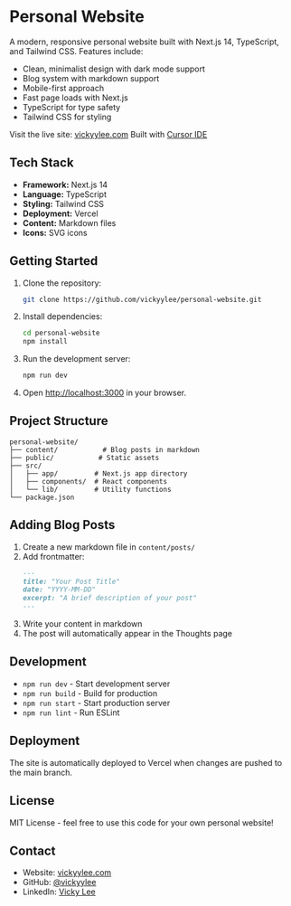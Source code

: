 # Personal Website

A modern, responsive personal website built with Next.js 14, TypeScript, and Tailwind CSS. Features include:
- Clean, minimalist design with dark mode support
- Blog system with markdown support
- Mobile-first approach
- Fast page loads with Next.js
- TypeScript for type safety
- Tailwind CSS for styling

Visit the live site: [vickyylee.com](https://vickyylee.com)
Built with [Cursor IDE](https://cursor.sh) 

## Tech Stack

- **Framework:** Next.js 14
- **Language:** TypeScript
- **Styling:** Tailwind CSS
- **Deployment:** Vercel
- **Content:** Markdown files
- **Icons:** SVG icons

## Getting Started

1. Clone the repository:
   ```bash
   git clone https://github.com/vickyylee/personal-website.git
   ```

2. Install dependencies:
   ```bash
   cd personal-website
   npm install
   ```

3. Run the development server:
   ```bash
   npm run dev
   ```

4. Open [http://localhost:3000](http://localhost:3000) in your browser.

## Project Structure

```
personal-website/
├── content/           # Blog posts in markdown
├── public/           # Static assets
├── src/
│   ├── app/         # Next.js app directory
│   ├── components/  # React components
│   └── lib/         # Utility functions
└── package.json
```

## Adding Blog Posts

1. Create a new markdown file in `content/posts/`
2. Add frontmatter:
   ```markdown
   ---
   title: "Your Post Title"
   date: "YYYY-MM-DD"
   excerpt: "A brief description of your post"
   ---
   ```
3. Write your content in markdown
4. The post will automatically appear in the Thoughts page

## Development

- `npm run dev` - Start development server
- `npm run build` - Build for production
- `npm run start` - Start production server
- `npm run lint` - Run ESLint

## Deployment

The site is automatically deployed to Vercel when changes are pushed to the main branch.

## License

MIT License - feel free to use this code for your own personal website!

## Contact

- Website: [vickyylee.com](https://vickyylee.com)
- GitHub: [@vickyylee](https://github.com/vickyylee)
- LinkedIn: [Vicky Lee](https://linkedin.com/in/vickyylee)
